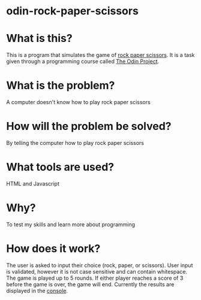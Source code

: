 # odin-rock-paper-scissors

# What is this?

This is a program that simulates the game of [rock paper scissors](https://en.wikipedia.org/wiki/Rock_paper_scissors). It is a task given through a programming course called [The Odin Project](https://www.theodinproject.com/lessons/foundations-rock-paper-scissors).

# What is the problem?

A computer doesn't know how to play rock paper scissors

# How will the problem be solved?

By telling the computer how to play rock paper scissors

# What tools are used?

HTML and Javascript

# Why?

To test my skills and learn more about programming

# How does it work?

The user is asked to input their choice (rock, paper, or scissors). User input is validated, however it is not case sensitive and can contain whitespace. The game is played up to 5 rounds. If either player reaches a score of 3 before the game is over, the game will end. Currently the results are displayed in the [console](https://developer.chrome.com/docs/devtools/open/).